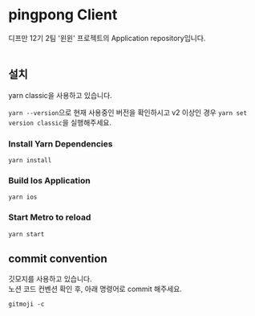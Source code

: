 # pingpong Client

디프만 12기 2팀 '윈윈' 프로젝트의 Application repository입니다.
<br />
<br />

## 설치

yarn classic을 사용하고 있습니다.

`yarn --version`으로 현재 사용중인 버전을 확인하시고 v2 이상인 경우 `yarn set version classic`을 실행해주세요.

### Install Yarn Dependencies
```
yarn install
```

### Build Ios Application
```
yarn ios
```

### Start Metro to reload
```
yarn start
```

## commit convention

깃모지를 사용하고 있습니다.  
노션 코드 컨벤션 확인 후, 아래 명령어로 commit 해주세요.

```
gitmoji -c
```
